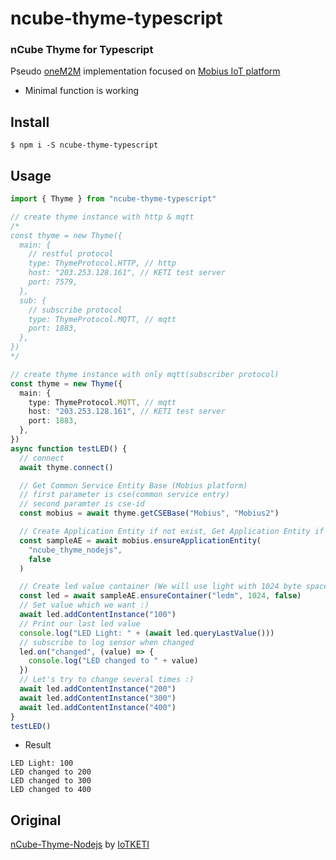 # ncube-thyme-typescript

### nCube Thyme for Typescript

Pseudo [oneM2M](https://www.onem2m.org/) implementation focused on
[Mobius IoT platform](https://github.com/IoTKETI/Mobius)

- Minimal function is working

## Install

```shell
$ npm i -S ncube-thyme-typescript
```

## Usage

```typescript
import { Thyme } from "ncube-thyme-typescript"

// create thyme instance with http & mqtt
/*
const thyme = new Thyme({
  main: {
    // restful protocol
    type: ThymeProtocol.HTTP, // http
    host: "203.253.128.161", // KETI test server
    port: 7579,
  },
  sub: {
    // subscribe protocol
    type: ThymeProtocol.MQTT, // mqtt
    port: 1883,
  },
})
*/

// create thyme instance with only mqtt(subscriber protocol)
const thyme = new Thyme({
  main: {
    type: ThymeProtocol.MQTT, // mqtt
    host: "203.253.128.161", // KETI test server
    port: 1883,
  },
})
async function testLED() {
  // connect
  await thyme.connect()

  // Get Common Service Entity Base (Mobius platform)
  // first parameter is cse(common service entry)
  // second paramter is cse-id
  const mobius = await thyme.getCSEBase("Mobius", "Mobius2")

  // Create Application Entity if not exist, Get Application Entity if exist
  const sampleAE = await mobius.ensureApplicationEntity(
    "ncube_thyme_nodejs",
    false
  )

  // Create led value container (We will use light with 1024 byte space)
  const led = await sampleAE.ensureContainer("ledm", 1024, false)
  // Set value which we want :)
  await led.addContentInstance("100")
  // Print our last led value
  console.log("LED Light: " + (await led.queryLastValue()))
  // subscribe to log sensor when changed
  led.on("changed", (value) => {
    console.log("LED changed to " + value)
  })
  // Let's try to change several times :)
  await led.addContentInstance("200")
  await led.addContentInstance("300")
  await led.addContentInstance("400")
}
testLED()
```

- Result

```
LED Light: 100
LED changed to 200
LED changed to 300
LED changed to 400
```

## Original

[nCube-Thyme-Nodejs](https://github.com/IoTKETI/nCube-Thyme-Nodejs) by
[IoTKETI](https://github.com/IoTKETI)
